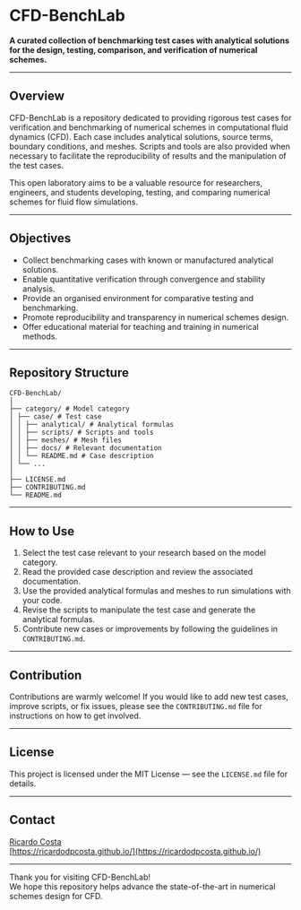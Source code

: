 # CFD-BenchLab

**A curated collection of benchmarking test cases with analytical solutions for the design, testing, comparison, and verification of numerical schemes.**

---

## Overview

CFD-BenchLab is a repository dedicated to providing rigorous test cases for verification and benchmarking of numerical schemes in computational fluid dynamics (CFD). Each case includes analytical solutions, source terms, boundary conditions, and meshes. Scripts and tools are also provided when necessary to facilitate the reproducibility of results and the manipulation of the test cases.

This open laboratory aims to be a valuable resource for researchers, engineers, and students developing, testing, and comparing numerical schemes for fluid flow simulations.

---

## Objectives

- Collect benchmarking cases with known or manufactured analytical solutions.
- Enable quantitative verification through convergence and stability analysis.
- Provide an organised environment for comparative testing and benchmarking.
- Promote reproducibility and transparency in numerical schemes design.
- Offer educational material for teaching and training in numerical methods.

---

## Repository Structure

```
CFD-BenchLab/
│
├── category/ # Model category
│ ├── case/ # Test case
│ │ ├── analytical/ # Analytical formulas
│ │ ├── scripts/ # Scripts and tools
│ │ ├── meshes/ # Mesh files
│ │ ├── docs/ # Relevant documentation
│ │ └── README.md # Case description
│ └── ...
│
├── LICENSE.md
├── CONTRIBUTING.md
└── README.md
```

---

## How to Use

1. Select the test case relevant to your research based on the model category.
2. Read the provided case description and review the associated documentation.
3. Use the provided analytical formulas and meshes to run simulations with your code.
4. Revise the scripts to manipulate the test case and generate the analytical formulas.
5. Contribute new cases or improvements by following the guidelines in `CONTRIBUTING.md`.

---

## Contribution

Contributions are warmly welcome! If you would like to add new test cases, improve scripts, or fix issues, please see the `CONTRIBUTING.md` file for instructions on how to get involved.

---

## License

This project is licensed under the MIT License — see the `LICENSE.md` file for details.

---

## Contact

[Ricardo Costa](mailto:rcosta\@dep.uminho.pt)  
[https://ricardodpcosta.github.io/](https://ricardodpcosta.github.io/)  

---

Thank you for visiting CFD-BenchLab!  
We hope this repository helps advance the state-of-the-art in numerical schemes design for CFD.

